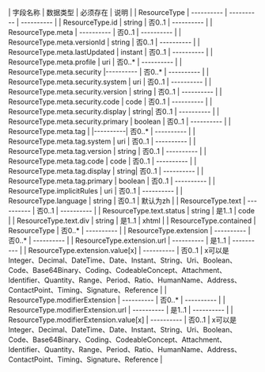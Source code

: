 | 字段名称 | 数据类型 | 必须存在 | 说明 |
| ResourceType | ---------- | ---------- | ---------- |
| ResourceType.id | string | 否0..1 | ---------- |
| ResourceType.meta | ---------- | 否0..1 | ---------- |
| ResourceType.meta.versionId | string | 否0..1 | ---------- |
| ResourceType.meta.lastUpdated | instant | 否0..1 | ---------- |
| ResourceType.meta.profile | uri | 否0..* | ---------- |
| ResourceType.meta.security |----------  | 否0..* | ---------- |
| ResourceType.meta.security.system | uri | 否0..1 | ---------- |
| ResourceType.meta.security.version | string | 否0..1 | ---------- |
| ResourceType.meta.security.code | code | 否0..1 | ---------- |
| ResourceType.meta.security.display | string| 否0..1 | ---------- |
| ResourceType.meta.security.primary | boolean | 否0..1 | ---------- |
| ResourceType.meta.tag | |----------| 否0..* | ---------- |
| ResourceType.meta.tag.system | uri | 否0..1 | ---------- |
| ResourceType.meta.tag.version | string | 否0..1 | ---------- |
| ResourceType.meta.tag.code | code | 否0..1 | ---------- |
| ResourceType.meta.tag.display | string| 否0..1 | ---------- |
| ResourceType.meta.tag.primary | boolean | 否0..1 | ---------- |
| ResourceType.implicitRules | uri | 否0..1 | ---------- |
| ResourceType.language | string | 否0..1 |  默认为zh |
| ResourceType.text | ---------- | 否0..1 | ---------- |
| ResourceType.text.status | string | 是1..1 | code |
| ResourceType.text.div | string | 是1..1 | xhtml |
| ResourceType.contained | ResourceType | 否0..* | ---------- |
| ResourceType.extension | ---------- | 否0..* | ---------- |
| ResourceType.extension.url 	 | ---------- | 是1..1 | ---------- |
| ResourceType.extension.value[x] 	 | ---------- | 否0..1 | x可以是Integer、Decimal、DateTime、Date、Instant、String、Uri、Boolean、Code、Base64Binary、Coding、CodeableConcept、Attachment、Identifier、Quantity、Range、Period、Ratio、HumanName、Address、ContactPoint、Timing、Signature、Reference |
| ResourceType.modifierExtension | ---------- | 否0..* | ---------- |
| ResourceType.modifierExtension.url 	 | ---------- | 是1..1 | ---------- |
| ResourceType.modifierExtension.value[x] 	 | ---------- | 否0..1 | x可以是Integer、Decimal、DateTime、Date、Instant、String、Uri、Boolean、Code、Base64Binary、Coding、CodeableConcept、Attachment、Identifier、Quantity、Range、Period、Ratio、HumanName、Address、ContactPoint、Timing、Signature、Reference |
